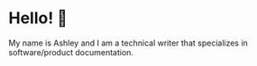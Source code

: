 # Hello! :wave:

My name is Ashley and I am a technical writer that specializes in software/product documentation.